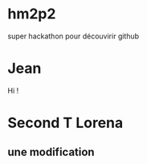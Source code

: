 # hm2p2
super hackathon pour découvirir github

# Jean
Hi !

# Second T Lorena

## une modification
